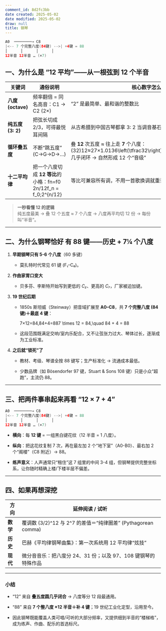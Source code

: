 ```yaml
---
comment_id: 8d2fc3bb
date created: 2025-05-02
date modified: 2025-05-02
draw: null
title: 钢琴
---
```

```Java
A0  ────────→ C8
|<-- 7 个完整八度(84键) -->| +4键 = 88
│      │      │      │
12半音 12半音 … (×7)
```

## 一、为什么是 **“12 平均”**——从一根弦到 12 个半音

|关键词|通俗说明|核心数字怎么冒出来|
|---|---|---|
|**八度 (octave)**|频率翻倍 = 同名高音：C1 → C2 (2×)|“2” 是最简单、最和谐的整数比|
|**纯五度 (3: 2)**|把弦长切成 2/3，可得最悦耳间隔|从古希腊到中国古琴都拿 3: 2 当调音基石|
|**循环叠五度**|不断“跳五度” (C→G→D→…)|叠 **12** 次五度 ≈ 往上走 **7** 个八度：(32)12≈27×1.0136\left(\tfrac32\right)^{12}\approx2^{7}\times1.0136几乎闭环 → 自然形成 12 个“音级”|
|**十二平均律**|把一个八度切成 **12 等比**的小格：fn=f0  2n/12f_n = f_0\;2^{n/12}|等比可兼容所有调，不用一首歌换调就重调乐器|

> **一秒看懂 12 的逻辑**  
> 纯五度最美 → 叠 12 个五度 ≈ 7 个八度 → 八度再平均切 12 份 → 每份叫“半音”。

---

## 二、为什么钢琴恰好 **有 88 键**——历史 + 7¼ 个八度

1. **早期钢琴只有 5-6 个八度**（60 多键）
    
    - 莫扎特时代常见 61 键 (F₁–C₆)。
        
2. **作曲家胃口变大**
    
    - 贝多芬、李斯特开始写到更低的 _C₂_、更高的 _C₇_，厂家被迫加键。
        
3. **19 世纪后期**
    
    - 1850s 斯坦威（Steinway）把音域扩展至 **A0–C8**，共 **7 个完整八度 (84 键)＋最底 4 键**：
        

        7×12=84,84+4=887 \times 12 = 84,\quad 84 + 4 = 88

    - 这段范围既满足交响/室内乐配合，又不让弦张力过大、琴体过长，逐渐成为工业标准。
        
4. **之后就“锁死”了**
    
    - 教材、考级、琴谱全按 88 键写；生产标准化 → 流通成本最低。
        
    - 少数品牌（如 Bösendorfer 97 键，Stuart & Sons 108 键）只是小众“超跑”，主流仍 88。
        

---

## 三、把两件事串起来再看 “12 × 7 + 4”

```Java
A0  ────────→ C8
|<-- 7 个完整八度(84键) -->| +4键 = 88
│      │      │      │
12半音 12半音 … (×7)
```

- **横向**：每 **12 键** = 一组黑白键花纹（12 半音 = 1 八度）。
    
- **纵向**：把这花纹复制 7 次，再在最左加 2 个“地下室”（A0-B0）、最右加 2 个“阁楼”（C8 附近）→ 88。
    
- **练声意义**：人声通常只“租住”这 7 组里的中间 3-4 组，但钢琴提供完整坐标系，让你随时精确上楼/下楼半层不偏差。
    

---

## 四、如果再想深挖

|方向|延伸阅读 / 试听|
|---|---|
|**数学**|覆调数 (3/2)^12 与 2^7 的差值＝“纯律圈差” (Pythagorean comma)|
|**历史**|巴赫《平均律钢琴曲集》：第一次系统用 12 平均律“炫技”|
|**现代**|微分音音乐：把八度分 24、31 份；以及 97、108 键钢琴的特殊作品|

---

### 小结

- “12” 来自 **叠五度圆几乎闭合** → 八度等分 12 段最通用。
    
- “88” 来自 **7 个整八度 ×12 半音＋补 4 键**；19 世纪工业化定型，沿用至今。
    
- 因此钢琴既能覆盖人类可唱/可听的大部分频率，又提供细到半音的“楼梯格”，成为练声、作曲、配乐的首选标尺。
